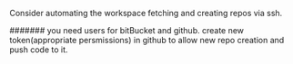 Consider automating the workspace fetching and creating repos via ssh.

#######
you need users for bitBucket and github.
create new token(appropriate persmissions) in github to allow new repo creation and push code to it.
